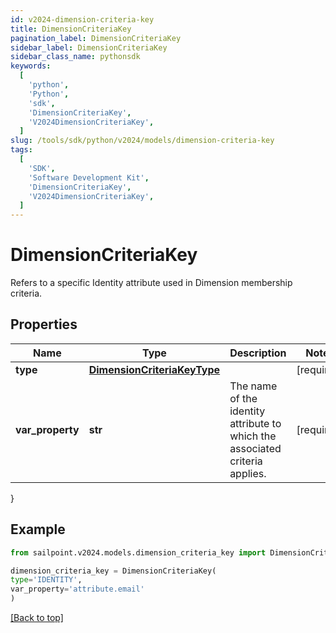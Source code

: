 ```yaml
---
id: v2024-dimension-criteria-key
title: DimensionCriteriaKey
pagination_label: DimensionCriteriaKey
sidebar_label: DimensionCriteriaKey
sidebar_class_name: pythonsdk
keywords:
  [
    'python',
    'Python',
    'sdk',
    'DimensionCriteriaKey',
    'V2024DimensionCriteriaKey',
  ]
slug: /tools/sdk/python/v2024/models/dimension-criteria-key
tags:
  [
    'SDK',
    'Software Development Kit',
    'DimensionCriteriaKey',
    'V2024DimensionCriteriaKey',
  ]
---
```


# DimensionCriteriaKey

Refers to a specific Identity attribute used in Dimension membership criteria.

## Properties

| Name | Type | Description | Notes |
| --- | --- | --- | --- |
| **type** | [**DimensionCriteriaKeyType**](dimension-criteria-key-type) |  | [required] |
| **var_property** | **str** | The name of the identity attribute to which the associated criteria applies. | [required] |

}

## Example

```python
from sailpoint.v2024.models.dimension_criteria_key import DimensionCriteriaKey

dimension_criteria_key = DimensionCriteriaKey(
type='IDENTITY',
var_property='attribute.email'
)

```

[[Back to top]](#)
